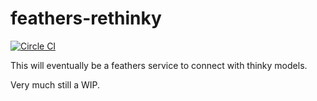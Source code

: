# feathers-rethinky

[![Circle CI](https://circleci.com/gh/mileswilson/feathers-rethinky.svg?style=svg)](https://circleci.com/gh/mileswilson/feathers-rethinky)

This will eventually be a feathers service to connect with thinky models.

Very much still a WIP.